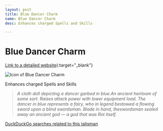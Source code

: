 ```yaml
---
layout: post
title: Blue Dancer Charm
name: Blue Dancer Charm
desc: Enhances charged Spells and Skills

---
```

# Blue Dancer Charm
[Link to a detailed website](https://eldenring.wiki.fextralife.com/Blue+Dancer+Charm){:target="_blank"}

![Icon of Blue Dancer Charm](https://eldenring.wiki.fextralife.com/file/Elden-Ring/blue_dancer_charm_talisman_elden_ring_wiki_guide_200px.png)

Enhances charged Spells and Skills

>*A cloth doll depicting a dancer garbed in blue.An ancient heirloom of some sort. Raises attack power with lower equipment load. The dancer in blue represents a fairy, who in legend bestowed a flowing sword upon a blind swordsman. Blade in hand, theswordsman sealed away an ancient god — a god that was Rot itself.*

[DuckDuckGo searches related to this talisman]({{site.baseurl}}/searches/BlueDancerCharm)


